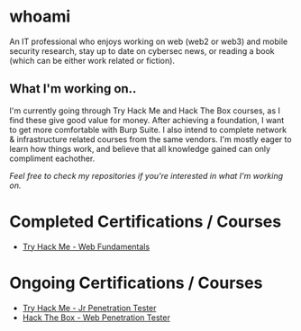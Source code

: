 # whoami
An IT professional who enjoys working on web (web2 or web3) and mobile security research, stay up to date on cybersec news, or reading a book (which can be either work related or fiction).

## What I'm working on.. 
I'm currently going through Try Hack Me and Hack The Box courses, as I find these give good value for money. 
After achieving a foundation, I want to get more comfortable with Burp Suite.
I also intend to complete network & infrastructure related courses from the same vendors. 
I'm mostly eager to learn how things work, and believe that all knowledge gained can only compliment eachother.

*Feel free to check my repositories if you're interested in what I'm working on.*

# Completed Certifications / Courses
- [Try Hack Me - Web Fundamentals](https://github.com/404Future/File-Uploads/blob/main/THM%20-%20Web%20Fundamentals.pdf)

# Ongoing Certifications / Courses
- [Try Hack Me - Jr Penetration Tester](https://tryhackme.com/path/outline/jrpenetrationtester?sharerId=689a0f877103689cb2b77bf5)
- [Hack The Box - Web Penetration Tester](https://academy.hackthebox.com/path/preview/web-penetration-tester)

<!--
# Skills / Tools
- Bash Scripting
- Kali Linux
-->
